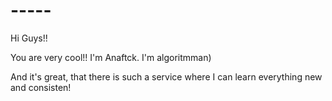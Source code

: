 # -----
Hi Guys!!
 
You are very cool!! I'm Anaftck. I'm algoritmman)

And it's great, that there is such a service where I can learn everything new and consisten!

